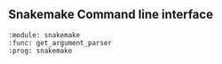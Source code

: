 ## Snakemake Command line interface

```{argparse}
:module: snakemake
:func: get_argument_parser
:prog: snakemake
```
